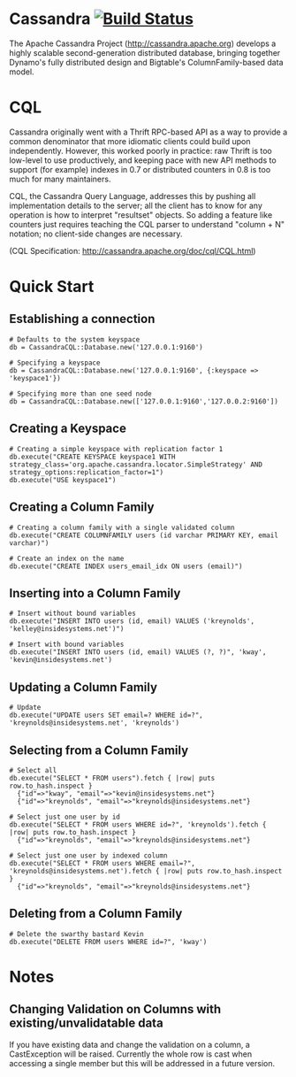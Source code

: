 # Cassandra [![Build Status](https://secure.travis-ci.org/kreynolds/cassandra-cql.png)](http://travis-ci.org/kreynolds/cassandra-cql)
The Apache Cassandra Project (http://cassandra.apache.org) develops a highly scalable second-generation distributed database, bringing together Dynamo's fully distributed design and Bigtable's ColumnFamily-based data model.

# CQL
Cassandra originally went with a Thrift RPC-based API as a way to provide a common denominator that more idiomatic clients could build upon independently.
However, this worked poorly in practice: raw Thrift is too low-level to use productively, and keeping pace with new API methods to support (for example) indexes in 0.7 or distributed counters in 0.8 is too much for many maintainers.

CQL, the Cassandra Query Language, addresses this by pushing all implementation details to the server; all the client has to know for any operation is how to interpret "resultset" objects.
So adding a feature like counters just requires teaching the CQL parser to understand "column + N" notation; no client-side changes are necessary.

(CQL Specification: http://cassandra.apache.org/doc/cql/CQL.html)

# Quick Start

## Establishing a connection

    # Defaults to the system keyspace
    db = CassandraCQL::Database.new('127.0.0.1:9160')

    # Specifying a keyspace
    db = CassandraCQL::Database.new('127.0.0.1:9160', {:keyspace => 'keyspace1'})

    # Specifying more than one seed node
    db = CassandraCQL::Database.new(['127.0.0.1:9160','127.0.0.2:9160'])
  
## Creating a Keyspace

    # Creating a simple keyspace with replication factor 1
    db.execute("CREATE KEYSPACE keyspace1 WITH strategy_class='org.apache.cassandra.locator.SimpleStrategy' AND strategy_options:replication_factor=1")
    db.execute("USE keyspace1")

## Creating a Column Family

    # Creating a column family with a single validated column
    db.execute("CREATE COLUMNFAMILY users (id varchar PRIMARY KEY, email varchar)")

    # Create an index on the name
    db.execute("CREATE INDEX users_email_idx ON users (email)")

## Inserting into a Column Family

    # Insert without bound variables
    db.execute("INSERT INTO users (id, email) VALUES ('kreynolds', 'kelley@insidesystems.net')")

    # Insert with bound variables
    db.execute("INSERT INTO users (id, email) VALUES (?, ?)", 'kway', 'kevin@insidesystems.net')
  
## Updating a Column Family

    # Update
    db.execute("UPDATE users SET email=? WHERE id=?", 'kreynolds@insidesystems.net', 'kreynolds')
  
## Selecting from a Column Family

    # Select all
    db.execute("SELECT * FROM users").fetch { |row| puts row.to_hash.inspect }
      {"id"=>"kway", "email"=>"kevin@insidesystems.net"}
      {"id"=>"kreynolds", "email"=>"kreynolds@insidesystems.net"}

    # Select just one user by id
    db.execute("SELECT * FROM users WHERE id=?", 'kreynolds').fetch { |row| puts row.to_hash.inspect }
      {"id"=>"kreynolds", "email"=>"kreynolds@insidesystems.net"}

    # Select just one user by indexed column
    db.execute("SELECT * FROM users WHERE email=?", 'kreynolds@insidesystems.net').fetch { |row| puts row.to_hash.inspect }
      {"id"=>"kreynolds", "email"=>"kreynolds@insidesystems.net"}
  
## Deleting from a Column Family

    # Delete the swarthy bastard Kevin
    db.execute("DELETE FROM users WHERE id=?", 'kway')

# Notes

## Changing Validation on Columns with existing/unvalidatable data

  If you have existing data and change the validation on a column, a CastException will be raised.
  Currently the whole row is cast when accessing a single member but this will be addressed in a future version.